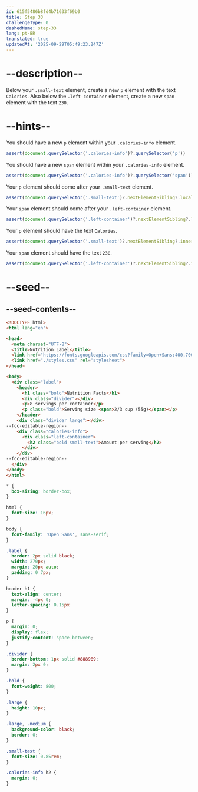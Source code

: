 ```yaml
---
id: 615f5486b8fd4b71633f69b0
title: Step 33
challengeType: 0
dashedName: step-33
lang: pt-BR
translated: true
updatedAt: '2025-09-29T05:49:23.247Z'
---
```


# --description--

Below your `.small-text` element, create a new `p` element with the text `Calories`. Also below the `.left-container` element, create a new `span` element with the text `230`.

# --hints--

You should have a new `p` element within your `.calories-info` element.

```js
assert(document.querySelector('.calories-info')?.querySelector('p'))
```

You should have a new `span` element within your `.calories-info` element.

```js
assert(document.querySelector('.calories-info')?.querySelector('span'))
```

Your `p` element should come after your `.small-text` element.

```js
assert(document.querySelector('.small-text')?.nextElementSibling?.localName === 'p');
```

Your `span` element should come after your `.left-container` element.

```js
assert(document.querySelector('.left-container')?.nextElementSibling?.localName ==='span');
```

Your `p` element should have the text `Calories`.

```js
assert(document.querySelector('.small-text')?.nextElementSibling?.innerText === 'Calories');
```

Your `span` element should have the text `230`.

```js
assert(document.querySelector('.left-container')?.nextElementSibling?.innerText === '230');
```

# --seed--

## --seed-contents--

```html
<!DOCTYPE html>
<html lang="en">

<head>
  <meta charset="UTF-8">
  <title>Nutrition Label</title>
  <link href="https://fonts.googleapis.com/css?family=Open+Sans:400,700,800" rel="stylesheet">
  <link href="./styles.css" rel="stylesheet">
</head>

<body>
  <div class="label">
    <header>
      <h1 class="bold">Nutrition Facts</h1>
      <div class="divider"></div>
      <p>8 servings per container</p>
      <p class="bold">Serving size <span>2/3 cup (55g)</span></p>
    </header>
    <div class="divider large"></div>
--fcc-editable-region--
    <div class="calories-info">
      <div class="left-container">
        <h2 class="bold small-text">Amount per serving</h2>
      </div>
    </div>
--fcc-editable-region--
  </div>
</body>
</html>
```

```css
* {
  box-sizing: border-box;
}

html {
  font-size: 16px;
}

body {
  font-family: 'Open Sans', sans-serif;
}

.label {
  border: 2px solid black;
  width: 270px;
  margin: 20px auto;
  padding: 0 7px;
}

header h1 {
  text-align: center;
  margin: -4px 0;
  letter-spacing: 0.15px
}

p {
  margin: 0;
  display: flex;
  justify-content: space-between;
}

.divider {
  border-bottom: 1px solid #888989;
  margin: 2px 0;
}

.bold {
  font-weight: 800;
}

.large {
  height: 10px;
}

.large, .medium {
  background-color: black;
  border: 0;
}

.small-text {
  font-size: 0.85rem;
}

.calories-info h2 {
  margin: 0;
}
```
